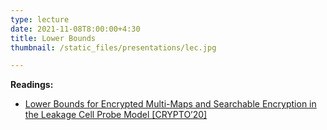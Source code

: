 ```yaml
---
type: lecture
date: 2021-11-08T8:00:00+4:30
title: Lower Bounds
thumbnail: /static_files/presentations/lec.jpg

---
```

**Readings:**
- [Lower Bounds for Encrypted Multi-Maps and Searchable Encryption in the Leakage Cell Probe Model [CRYPTO’20]](https://eprint.iacr.org/2019/1132.pdf)
